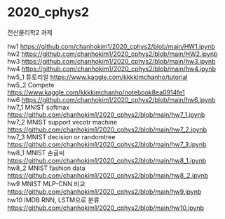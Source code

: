 # 2020_cphys2
전산물리학2 과제

hw1 https://github.com/chanhokim1/2020_cphys2/blob/main/HW1.ipynb \
hw2 https://github.com/chanhokim1/2020_cphys2/blob/main/HW2.ipynb \
hw3 https://github.com/chanhokim1/2020_cphys2/blob/main/hw3.ipynb \
hw4 https://github.com/chanhokim1/2020_cphys2/blob/main/hw4.ipynb \
hw5_1 튜토리얼  https://www.kaggle.com/kkkkimchanho/tutorial    \
hw5_2 Compete https://www.kaggle.com/kkkkimchanho/notebook8ea0914fe1 \
hw6 https://github.com/chanhokim1/2020_cphys2/blob/main/hw6.ipynb \
hw7_1 MNIST softmax  https://github.com/chanhokim1/2020_cphys2/blob/main/hw7_1.ipynb \
hw7_2 MNIST support vecotr machine https://github.com/chanhokim1/2020_cphys2/blob/main/hw7_2.ipynb \
hw7_3 MNIST decision or randomtree https://github.com/chanhokim1/2020_cphys2/blob/main/hw7_3.ipynb \
hw8_1 MNIST 손글씨 https://github.com/chanhokim1/2020_cphys2/blob/main/hw8_1.ipynb \
hw8_2 MNIST fashion data https://github.com/chanhokim1/2020_cphys2/blob/main/hw8_2.ipynb \
hw9 MNIST MLP-CNN 비교 https://github.com/chanhokim1/2020_cphys2/blob/main/hw9.ipynb \
hw10 IMDB RNN, LSTM으로 분류 https://github.com/chanhokim1/2020_cphys2/blob/main/hw10.ipynb
